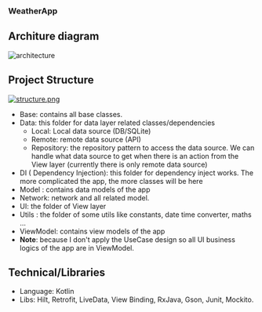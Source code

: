 ### WeatherApp
## Architure diagram
![architecture](https://camo.githubusercontent.com/959a6d988b607ed85a3c513a6f6c9c6cea849eafe52221dfe6ef93ca2265d8d5/68747470733a2f2f636f64696e67776974686d697463682e73332e616d617a6f6e6177732e636f6d2f7374617469632f626c6f672f382f6d76766d5f6172636869746563747572652e706e67)
## Project Structure
[![structure.png](https://i.postimg.cc/Zq0mGyh0/sss.png)](https://postimg.cc/Ty8Bm11X)
- Base: contains all base classes.
- Data: this folder for data layer related classes/dependencies
   - Local: Local data source (DB/SQLite)
   - Remote: remote data source (API)
   - Repository: the repository pattern to access the data source. We can handle what data source to get when there is an action from the View layer (currently there is only remote data source)
- DI ( Dependency Injection): this folder for dependency inject works. The more complicated the app, the more classes will be here 
- Model : contains data models of the app
- Network: network and all related model. 
- UI: the folder of View layer
- Utils : the folder of some utils like constants, date time converter, maths ...
- ViewModel: contains  view models of the app
- **Note**: because I don't apply the UseCase design so all UI business logics of the app are in ViewModel.
## Technical/Libraries
- Language: Kotlin
- Libs: Hilt, Retrofit, LiveData, View Binding, RxJava, Gson, Junit, Mockito.
